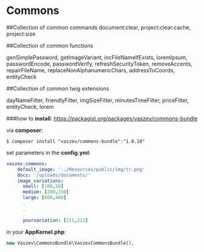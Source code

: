 # Commons

##Collection of common commands
document:clear, project:clear:cache, project:size

##Collection of common functions

genSimplePassword, getImageVariant, incFileNameIfExists, loremIpsum, passwordEncode, passwordVerify, refreshSecurityToken, removeAccents, repairFileName, replaceNonAlphanumericChars, addressToCoords, entityCheck

##Collection of common twig extensions

dayNameFilter, friendlyFilter, imgSizeFilter, minutesTimeFilter, priceFilter, entityCheck, lorem

###how to **install**:
https://packagist.org/packages/vaszev/commons-bundle

via **composer**:
```
$ composer install "vaszev/commons-bundle":"1.0.10"
```

set parameters in the **config.yml**:
```yaml
vaszev_commons:
    default_image: '../Resources/public/img/tr.png'
    docs: '/uploads/documents/'
    image_variations:
      small: [100,50]
      medium: [200,150]
      large: [600,400]
      .
      .
      .
      yourvariation: [111,222]
```

in your **AppKernel.php**:
```php
new Vaszev\CommonsBundle\VaszevCommonsBundle(),
```
